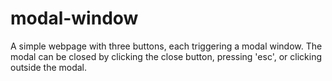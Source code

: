 # modal-window

A simple webpage with three buttons, each triggering a modal window. The modal can be closed by clicking the close button, pressing 'esc', or clicking outside the modal.
